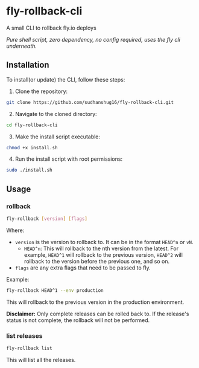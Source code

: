 # fly-rollback-cli
A small CLI to rollback fly.io deploys

*Pure shell script, zero dependency, no config required, uses the fly cli underneath.*

## Installation

To install(or update) the CLI, follow these steps:

1. Clone the repository:
```bash
git clone https://github.com/sudhanshug16/fly-rollback-cli.git
```
2. Navigate to the cloned directory:
```bash
cd fly-rollback-cli
```
3. Make the install script executable:
```bash
chmod +x install.sh
```
4. Run the install script with root permissions:
```bash
sudo ./install.sh
```

## Usage

### rollback

```bash
fly-rollback [version] [flags]
```

Where:
- `version` is the version to rollback to. It can be in the format `HEAD^n` or `vN`.
  - `HEAD^n`: This will rollback to the nth version from the latest. For example, `HEAD^1` will rollback to the previous version, `HEAD^2` will rollback to the version before the previous one, and so on.
- `flags` are any extra flags that need to be passed to fly.

Example:
```bash
fly-rollback HEAD^1 --env production
```
This will rollback to the previous version in the production environment.

**Disclaimer:** Only complete releases can be rolled back to. If the release's status is not complete, the rollback will not be performed.

### list releases

```bash
fly-rollback list
```
This will list all the releases.

